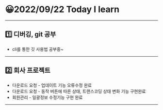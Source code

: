 # 😀2022/09/22 Today I learn
-------------------------
## 1️⃣ 디버깅, git 공부
  * cli를 통한 깃 사용법 공부중~
------------------------
## 2️⃣ 회사 프로젝트
  * 다운로드 요청 - 업데이트 기능 오류수정 완료
  * 다운로드 요청 - 동작 버튼에 따른 상태, 트랜스코딩 상태 변화 기능 구현완료
  * 회원관리 - 일괄정보 수정기능 구현 완료 
-------------------------
